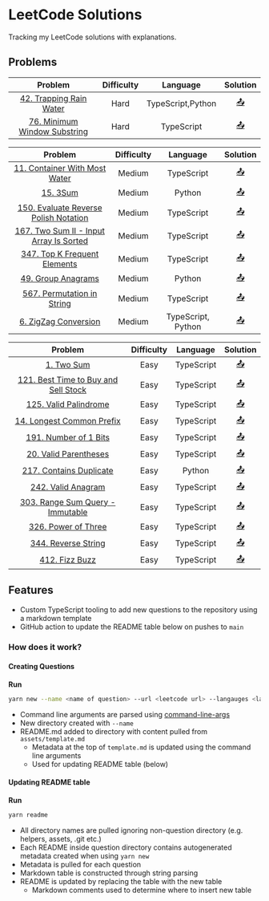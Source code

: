 # LeetCode Solutions
Tracking my LeetCode solutions with explanations.


## Problems
<!-- TABLE HARD START -->
|Problem|Difficulty|Language|Solution|
|:-----:|:--------:|:------:|:------:|
|[42. Trapping Rain Water](https://leetcode.com/problems/trapping-rain-water/)|Hard|TypeScript,Python|[&#x1F4E4;](42.%20Trapping%20Rain%20Water)|
|[76. Minimum Window Substring](https://leetcode.com/problems/minimum-window-substring/)|Hard|TypeScript|[&#x1F4E4;](76.%20Minimum%20Window%20Substring)|
<!-- TABLE HARD END -->
<!-- TABLE MEDIUM START -->
|Problem|Difficulty|Language|Solution|
|:-----:|:--------:|:------:|:------:|
|[11. Container With Most Water](https://leetcode.com/problems/container-with-most-water/)|Medium|TypeScript|[&#x1F4E4;](11.%20Container%20With%20Most%20Water)|
|[15. 3Sum](https://leetcode.com/problems/3sum/)|Medium|Python|[&#x1F4E4;](15.%203Sum)|
|[150. Evaluate Reverse Polish Notation](https://leetcode.com/problems/evaluate-reverse-polish-notation/)|Medium|TypeScript|[&#x1F4E4;](150.%20Evaluate%20Reverse%20Polish%20Notation)|
|[167. Two Sum II - Input Array Is Sorted](https://leetcode.com/problems/two-sum-ii-input-array-is-sorted/)|Medium|TypeScript|[&#x1F4E4;](167.%20Two%20Sum%20II%20-%20Input%20Array%20Is%20Sorted)|
|[347. Top K Frequent Elements](https://leetcode.com/problems/top-k-frequent-elements/)|Medium|TypeScript|[&#x1F4E4;](347.%20Top%20K%20Frequent%20Elements)|
|[49. Group Anagrams](https://leetcode.com/problems/group-anagrams/)|Medium|Python|[&#x1F4E4;](49.%20Group%20Anagrams)|
|[567. Permutation in String](https://leetcode.com/problems/permutation-in-string/)|Medium|TypeScript|[&#x1F4E4;](567.%20Permutation%20in%20String)|
|[6. ZigZag Conversion](https://leetcode.com/problems/zigzag-conversion/)|Medium|TypeScript, Python|[&#x1F4E4;](6.%20ZigZag%20Conversion)|
<!-- TABLE MEDIUM END -->
<!-- TABLE EASY START -->
|Problem|Difficulty|Language|Solution|
|:-----:|:--------:|:------:|:------:|
|[1. Two Sum](https://leetcode.com/problems/two-sum/)|Easy|TypeScript|[&#x1F4E4;](1.%20Two%20Sum)|
|[121. Best Time to Buy and Sell Stock](https://leetcode.com/problems/best-time-to-buy-and-sell-stock/)|Easy|TypeScript|[&#x1F4E4;](121.%20Best%20Time%20to%20Buy%20and%20Sell%20Stock)|
|[125. Valid Palindrome](https://leetcode.com/problems/valid-palindrome/)|Easy|TypeScript|[&#x1F4E4;](125.%20Valid%20Palindrome)|
|[14. Longest Common Prefix](https://leetcode.com/problems/longest-common-prefix/)|Easy|TypeScript|[&#x1F4E4;](14.%20Longest%20Common%20Prefix)|
|[191. Number of 1 Bits](https://leetcode.com/problems/number-of-1-bits/)|Easy|TypeScript|[&#x1F4E4;](191.%20Number%20of%201%20Bits)|
|[20. Valid Parentheses](https://leetcode.com/problems/valid-parentheses/)|Easy|TypeScript|[&#x1F4E4;](20.%20Valid%20Parentheses)|
|[217. Contains Duplicate](https://leetcode.com/problems/contains-duplicate/)|Easy|Python|[&#x1F4E4;](217.%20Contains%20Duplicate)|
|[242. Valid Anagram](https://leetcode.com/problems/valid-anagram/)|Easy|TypeScript|[&#x1F4E4;](242.%20Valid%20Anagram)|
|[303. Range Sum Query - Immutable](https://leetcode.com/problems/range-sum-query-immutable/)|Easy|TypeScript|[&#x1F4E4;](303.%20Range%20Sum%20Query%20-%20Immutable)|
|[326. Power of Three](https://leetcode.com/problems/power-of-three/)|Easy|TypeScript|[&#x1F4E4;](326.%20Power%20of%20Three)|
|[344. Reverse String](https://leetcode.com/problems/reverse-string/)|Easy|TypeScript|[&#x1F4E4;](344.%20Reverse%20String)|
|[412. Fizz Buzz](https://leetcode.com/problems/fizz-buzz/)|Easy|TypeScript|[&#x1F4E4;](412.%20Fizz%20Buzz)|
<!-- TABLE EASY END -->

## Features
- Custom TypeScript tooling to add new questions to the repository using a markdown template
- GitHub action to update the README table below on pushes to `main`

### How does it work?
#### Creating Questions
**Run**
```bash
yarn new --name <name of question> --url <leetcode url> --langauges <languages for solution> --difficulty <Easy | Medium | Hard> 
```
- Command line arguments are parsed using [command-line-args](https://github.com/75lb/command-line-args#readme)
- New directory created with `--name`
- README.md added to directory with content pulled from `assets/template.md`
  * Metadata at the top of `template.md` is updated using the command line arguments
  * Used for updating README table (below)

#### Updating README table
**Run**
```bash
yarn readme
```
- All directory names are pulled ignoring non-question directory (e.g. helpers, assets, .git etc.)
- Each README inside question directory contains autogenerated metadata created when using `yarn new`
- Metadata is pulled for each question
- Markdown table is constructed through string parsing
- README is updated by replacing the table with the new table
  * Markdown comments used to determine where to insert new table